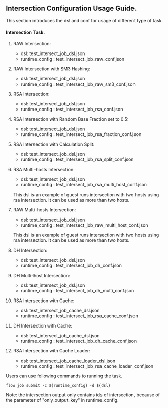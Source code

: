 ## Intersection Configuration Usage Guide.

This section introduces the dsl and conf for usage of different type of task.

#### Intersection Task.

1. RAW Intersection:  
    - dsl: test_intersect_job_dsl.json  
    - runtime_config : test_intersect_job_raw_conf.json

2. RAW Intersection with SM3 Hashing:  
    - dsl: test_intersect_job_dsl.json  
    - runtime_config : test_intersect_job_raw_sm3_conf.json

3. RSA Intersection:  
    - dsl: test_intersect_job_dsl.json  
    - runtime_config : test_intersect_job_rsa_conf.json

4. RSA Intersection with Random Base Fraction set to 0.5:
    - dsl: test_intersect_job_dsl.json  
    - runtime_config : test_intersect_job_rsa_fraction_conf.json

5. RSA Intersection with Calculation Split:
    - dsl: test_intersect_job_dsl.json  
    - runtime_config : test_intersect_job_rsa_split_conf.json

6. RSA Multi-hosts Intersection:  
    - dsl: test_intersect_job_dsl.json  
    - runtime_config : test_intersect_job_rsa_multi_host_conf.json  
    
    This dsl is an example of guest runs intersection with two hosts using rsa intersection. It can be used as more than two hosts.
    
7. RAW Multi-hosts Intersection:  
    - dsl: test_intersect_job_dsl.json  
    - runtime_config : test_intersect_job_raw_multi_host_conf.json  
    
    This dsl is an example of guest runs intersection with two hosts using rsa intersection. It can be used as more than two hosts.

8. DH Intersection:  
    - dsl: test_intersect_job_dsl.json  
    - runtime_config : test_intersect_job_dh_conf.json
  
9. DH Multi-host Intersection:  
    - dsl: test_intersect_job_dsl.json  
    - runtime_config : test_intersect_job_dh_multi_conf.json
    
10. RSA Intersection with Cache:  
    - dsl: test_intersect_job_cache_dsl.json  
    - runtime_config : test_intersect_job_rsa_cache_conf.json
    
11. DH Intersection with Cache:  
    - dsl: test_intersect_job_cache_dsl.json  
    - runtime_config : test_intersect_job_dh_cache_conf.json
   
   
12. RSA Intersection with Cache Loader:  
    - dsl: test_intersect_job_cache_loader_dsl.json  
    - runtime_config : test_intersect_job_rsa_cache_loader_conf.json
 
Users can use following commands to running the task.

    flow job submit -c ${runtime_config} -d ${dsl}

Note: the intersection output only contains ids of intersection, because of the parameter of "only_output_key" in runtime_config.
